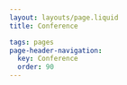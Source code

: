 ```yaml
---
layout: layouts/page.liquid
title: Conference

tags: pages
page-header-navigation:
  key: Conference
  order: 90
---
```

